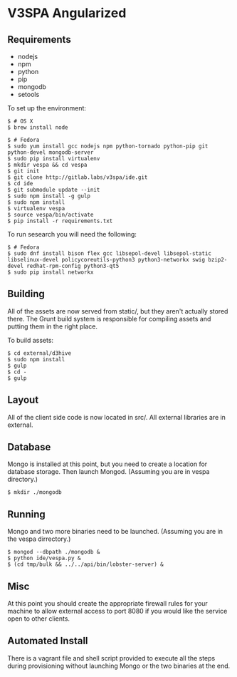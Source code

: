 V3SPA Angularized
=================
## Requirements

- nodejs
- npm
- python
- pip
- mongodb
- setools

To set up the environment:

    $ # OS X
    $ brew install node

    $ # Fedora
    $ sudo yum install gcc nodejs npm python-tornado python-pip git python-devel mongodb-server
    $ sudo pip install virtualenv
    $ mkdir vespa && cd vespa
    $ git init
    $ git clone http://gitlab.labs/v3spa/ide.git
    $ cd ide
    $ git submodule update --init
    $ sudo npm install -g gulp
    $ sudo npm install
    $ virtualenv vespa
    $ source vespa/bin/activate
    $ pip install -r requirements.txt

To run sesearch you will need the following:

    $ # Fedora
    $ sudo dnf install bison flex gcc libsepol-devel libsepol-static libselinux-devel policycoreutils-python3 python3-networkx swig bzip2-devel redhat-rpm-config python3-qt5
    $ sudo pip install networkx

## Building

All of the assets are now served from static/, but they aren't
actually stored there. The Grunt build system is responsible for
compiling assets and putting them in the right place.

To build assets:

    $ cd external/d3hive
    $ sudo npm install
    $ gulp
    $ cd -
    $ gulp

## Layout

All of the client side code is now located in src/. All external
libraries are in external.

## Database

Mongo is installed at this point, but you need to create a location
for database storage. Then launch Mongod.
(Assuming you are in vespa directory.)

    $ mkdir ./mongodb

## Running

Mongo and two more binaries need to be launched.
(Assuming you are in the vespa dirrectory.)

    $ mongod --dbpath ./mongodb &
    $ python ide/vespa.py &
    $ (cd tmp/bulk && ../../api/bin/lobster-server) &

## Misc
At this point you should create the appropriate firewall rules for 
your machine to allow external access to port 8080 if you would like
the service open to other clients.

## Automated Install

There is a vagrant file and shell script provided to execute all the steps
during provisioning without launching Mongo or the two binaries at the end.